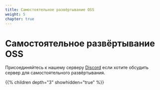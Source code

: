 ```yaml
---
title: Самостоятельное развёртывание OSS
weight: 5
chapter: true
---
```


# Самостоятельное развёртывание OSS

Присоединяйтесь к нашему серверу [Discord](https://discord.com/invite/nDceKgxnkV) если хотите обсудить сервер для самостоятельного развёртывания.

{{% children depth="3" showhidden="true" %}}

